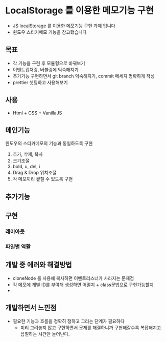 # LocalStorage 를 이용한 메모기능 구현
- JS localStorage 를 이용한 메모기능 구현 과제 입니다
- 윈도우 스티커메모 기능을 참고했습니다
 
## 목표

- 각 기능을 구현 후 모듈형으로 바꿔보기
- 이벤트캡처링, 버블링에 익숙해지기
- 추가기능 구현하면서 git branch 익숙해지기, commit 메세지 명확하게 작성
- prettier 셋팅하고 사용해보기

## 사용

- Html + CSS + VanillaJS


## 메인기능
윈도우의 스티커메모의 기능과 동일하도록 구현
1. 추가, 삭제, 복사
2. 크기조절
3. bold, u, del, i 
4. Drag & Drop 위치조절
5. 각 메모끼리 곂칠 수 있도록 구현

## 추가기능

## 구현
### 레이아웃

### 파일별 역활

## 개발 중 에러와 해결방법
- cloneNode 를 사용해 복사하면 이벤트리스너가 사라지는 문제점
- 각 메모에 개별 ID를 부여해 생성하면 어떨지 + class문법으로 구현가능할지
- 
## 개발하면서 느낀점
- 필요한 기능과 흐름을 정확히 정하고 그리는 단계가 필요하다
    - 미리 그려놓지 않고 구현하면서 문제를 해결하니까 구현해갈수록 복잡해지고 삽질하는 시간만 늘어난다.


